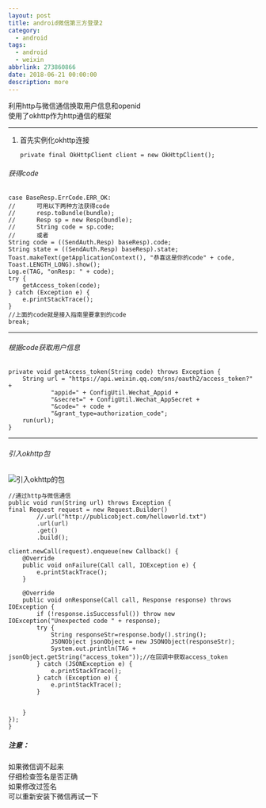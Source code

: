 ```yaml
---
layout: post
title: android微信第三方登录2
category: 
  - android
tags: 
  - android 
  - weixin
abbrlink: 273860866
date: 2018-06-21 00:00:00
description: more
---
```



利用http与微信通信换取用户信息和openid  
使用了okhttp作为http通信的框架  

------------------------------------
1. 首先实例化okhttp连接  

	`private final OkHttpClient client = new OkHttpClient();`


###### 获得code

	case BaseResp.ErrCode.ERR_OK:
	//      可用以下两种方法获得code
	//      resp.toBundle(bundle);
	//      Resp sp = new Resp(bundle);
	//      String code = sp.code;
	//      或者
	String code = ((SendAuth.Resp) baseResp).code;
	String state = ((SendAuth.Resp) baseResp).state;
	Toast.makeText(getApplicationContext(), "恭喜这是你的code" + code, Toast.LENGTH_LONG).show();
	Log.e(TAG, "onResp: " + code);
	try {
		getAccess_token(code);
	} catch (Exception e) {
		e.printStackTrace();
	}
	//上面的code就是接入指南里要拿到的code
	break;

-------------------------------------------
###### 根据code获取用户信息

	private void getAccess_token(String code) throws Exception {
		String url = "https://api.weixin.qq.com/sns/oauth2/access_token?" +
				"appid=" + ConfigUtil.Wechat_Appid +
				"&secret=" + ConfigUtil.Wechat_AppSecret +
				"&code=" + code +
				"&grant_type=authorization_code";
		run(url);
	}

-----------------------------------------
###### 引入okhttp包

![引入okhttp的包](http://upload-images.jianshu.io/upload_images/2590671-e535b2d91c6473b1.png?imageMogr2/auto-orient/strip%7CimageView2/2/w/1240)


	//通过http与微信通信
    public void run(String url) throws Exception {
	final Request request = new Request.Builder()
			//.url("http://publicobject.com/helloworld.txt")
			.url(url)
			.get()
			.build();

	client.newCall(request).enqueue(new Callback() {
		@Override
		public void onFailure(Call call, IOException e) {
			e.printStackTrace();
		}

		@Override
		public void onResponse(Call call, Response response) throws IOException {
			if (!response.isSuccessful()) throw new IOException("Unexpected code " + response);
			try {
				String responseStr=response.body().string();
				JSONObject jsonObject = new JSONObject(responseStr);
				System.out.println(TAG + jsonObject.getString("access_token"));//在回调中获取access_token
			} catch (JSONException e) {
				e.printStackTrace();
			} catch (Exception e) {
				e.printStackTrace();
			}


		}
	});
	}

##### 注意：
如果微信调不起来  
仔细检查签名是否正确  
如果修改过签名  
可以重新安装下微信再试一下  